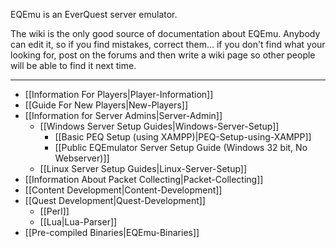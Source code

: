 EQEmu is an EverQuest server emulator.

The wiki is the only good source of documentation about EQEmu. Anybody can edit it, so if you find mistakes, correct them... if you don't find what your looking for, post on the forums and then write a wiki page so other people will be able to find it next time.

***

* [[Information For Players|Player-Information]]
* [[Guide For New Players|New-Players]]
* [[Information for Server Admins|Server-Admin]]
  * [[Windows Server Setup Guides|Windows-Server-Setup]]
    * [[Basic PEQ Setup (using XAMPP)|PEQ-Setup-using-XAMPP]]
    * [[Public EQEmulator Server Setup Guide (Windows 32 bit, No Webserver)]]
  * [[Linux Server Setup Guides|Linux-Server-Setup]]
* [[Information About Packet Collecting|Packet-Collecting]]
* [[Content Development|Content-Development]]
* [[Quest Development|Quest-Development]]
  * [[Perl]]
  * [[Lua|Lua-Parser]]
* [[Pre-compiled Binaries|EQEmu-Binaries]]